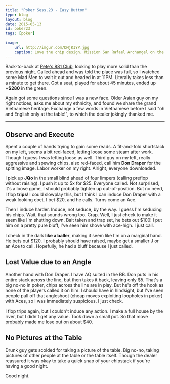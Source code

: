 ```yaml
---
title: "Poker Sess.23 - Easy Button"
type: blog
layout: blog
date: 2015-05-13
id: poker23
tags: [poker]

image:
    url: http://imgur.com/DMjKIYP.jpg
    caption: Love the chip design, Mission San Rafael Archangel on the face.
---
```


Back-to-back at [Pete's 881 Club](http://petes881club.com/), looking to play
more solid than the previous night. Called ahead and was told the place was
full, so I watched some Mad Men to wait it out and headed in at 11PM. Literally
takes less than a minute to get there. Got a seat, played for about 45 minutes,
ended up **+$280** in the green.

Again got some questions since I was a new face. Older Asian guy on my right
notices, asks me about my ethnicity, and found we share the grand Vietnamese
heritage. Exchange a few words in Vietnamese before I said "oh and English only
at the table!", to which the dealer jokingly thanked me.

---

## Observe and Execute

Spent a couple of hands trying to gain some reads. A fit-and-fold shortstack on
my left, seems a bit red-faced, letting loose some steam after work. Though I
guess I was letting loose as well. Third guy on my left, really aggressive and
spewing chips, also red-faced, call him **Don Draper** for the spitting image.
Labor worker on my right. Alright, everyone downloaded.

I pick up **JQo** in the small blind ahead of four limpers (calling preflop
without raising). I push it up to 5x for $25. Everyone called. Not surprised,
it's a loose game, I should probably tighten up out-of-position. But no need,
I flop **trips**! I could slowplay this, but I think I can induce Don Draper
with a weak looking cbet. I bet $20, and he calls. Turns come an Ace.

Then I induce harder. Induce, not seduce, by the way. I guess I'm seducing his
chips. Wait, that sounds wrong too. Crap. Well, I just check to make it seem
like I'm shutting down. Bait taken and trap set, he bets out $100! I put him
on a pretty pure bluff, I've seen him shove with ace-high. I just call.

I check in the dark **like a baller**, making it seem like I'm on a marginal
hand. He bets out $120. I probably should have raised, maybe get a smaller J
or an Ace to call. Hopefully, he had a bluff because I just called.

## Lost Value due to an Angle

Another hand with Don Draper. I have AQ suited in the BB. Don puts in his
entire stack across the line, but then takes it back, leaving only $5. That's
a big no-no in poker, chips across the line are in play. But he's off the hook
as none of the players called it on him. I should have in hindsight, but I've
seen people pull off that angleshoot (cheap moves exploiting loopholes in
poker) with Aces, so I was immediately suspicious. I just check.

I flop trips again, but I couldn't induce any action. I make a full house by
the river, but I didn't get any value. Took down a small pot. So that move
probably made me lose out on about $40.

## No Pictures at the Table

Drunk guy gets scolded for taking a picture of the table. Big no-no, taking
pictures of other people at the table or the table itself. Though the dealer
reassured it was okay to take a quick snap of your chipstack if you're having a
good night.

Good night.
